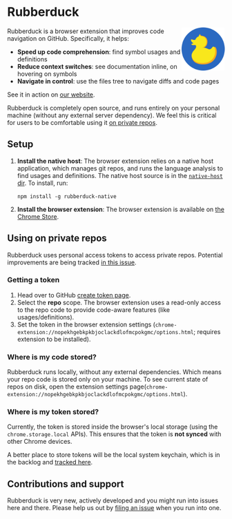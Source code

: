 # Rubberduck

<img width="100" height="100" align="right" src="./src/logo.svg" />

Rubberduck is a browser extension that improves code navigation on GitHub. Specifically, it helps:

- **Speed up code comprehension**: find symbol usages and definitions
- **Reduce context switches**: see documentation inline, on hovering on symbols
- **Navigate in control**: use the files tree to navigate diffs and code pages

See it in action on [our website](https://www.rubberduck.io/).

Rubberduck is completely open source, and runs entirely on your personal machine (without any external server dependency). We feel this is critical for users to be comfortable using it [on private repos](#using-on-private-repos).

## Setup

1. **Install the native host**: The browser extension relies on a native host application, which manages git repos, and runs the language analysis to find usages and definitions. The native host source is in the [`native-host` dir](./native-host/README.md). To install, run:

   ```
   npm install -g rubberduck-native
   ```

2. **Install the browser extension**: The browser extension is available on [the Chrome Store](https://chrome.google.com/webstore/detail/rubberduck/nopekhgebkpkbjoclackdlofmcpokgmc).

## Using on private repos

Rubberduck uses personal access tokens to access private repos. Potential improvements are being tracked [in this issue](https://github.com/karigari/rubberduck/issues/42).

### Getting a token

1. Head over to GitHub [create token page](https://github.com/settings/tokens/new).
2. Select the **repo** scope. The browser extension uses a read-only access to the repo code to provide code-aware features (like usages/definitions).
3. Set the token in the browser extension settings (`chrome-extension://nopekhgebkpkbjoclackdlofmcpokgmc/options.html`; requires extension to be installed).

### Where is my code stored?

Rubberduck runs locally, without any external dependencies. Which means your repo code is stored only on your machine. To see current state of repos on disk, open the extension settings page(`chrome-extension://nopekhgebkpkbjoclackdlofmcpokgmc/options.html`).

### Where is my token stored?

Currently, the token is stored inside the browser's local storage (using the `chrome.storage.local` APIs). This ensures that the token is **not synced** with other Chrome devices.

A better place to store tokens will be the local system keychain, which is in the backlog and [tracked here](https://github.com/karigari/rubberduck/issues/42).

## Contributions and support

Rubberduck is very new, actively developed and you might run into issues here and there. Please help us out by [filing an issue](https://github.com/karigari/rubberduck/issues) when you run into one.
